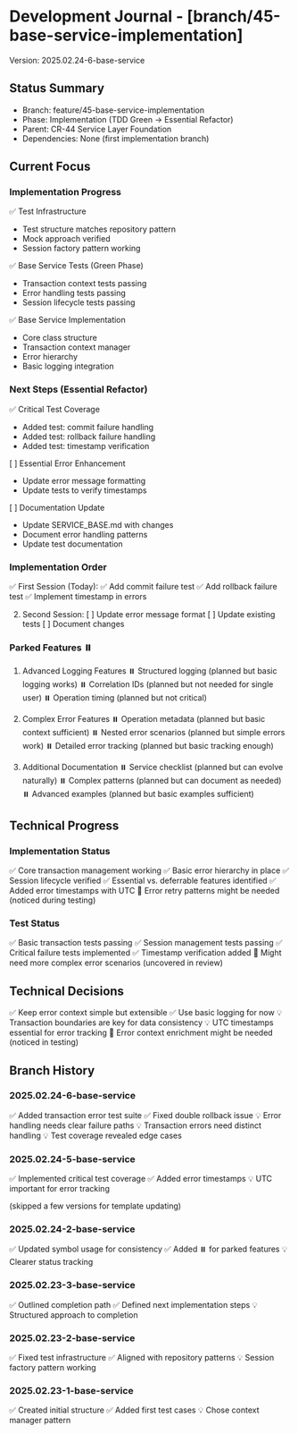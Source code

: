 # Development Journal - [branch/45-base-service-implementation]
Version: 2025.02.24-6-base-service

## Status Summary
- Branch: feature/45-base-service-implementation
- Phase: Implementation (TDD Green → Essential Refactor)
- Parent: CR-44 Service Layer Foundation
- Dependencies: None (first implementation branch)

## Current Focus
### Implementation Progress
✅ Test Infrastructure
  - Test structure matches repository pattern
  - Mock approach verified
  - Session factory pattern working

✅ Base Service Tests (Green Phase)
  - Transaction context tests passing
  - Error handling tests passing
  - Session lifecycle tests passing

✅ Base Service Implementation
  - Core class structure
  - Transaction context manager
  - Error hierarchy
  - Basic logging integration

### Next Steps (Essential Refactor)
✅ Critical Test Coverage
   - Added test: commit failure handling
   - Added test: rollback failure handling
   - Added test: timestamp verification

[ ] Essential Error Enhancement
   - Update error message formatting
   - Update tests to verify timestamps

[ ] Documentation Update
   - Update SERVICE_BASE.md with changes
   - Document error handling patterns
   - Update test documentation

### Implementation Order
✅ First Session (Today):
   ✅ Add commit failure test
   ✅ Add rollback failure test
   ✅ Implement timestamp in errors

2. Second Session:
   [ ] Update error message format
   [ ] Update existing tests
   [ ] Document changes

### Parked Features ⏸️
1. Advanced Logging Features
   ⏸️ Structured logging (planned but basic logging works)
   ⏸️ Correlation IDs (planned but not needed for single user)
   ⏸️ Operation timing (planned but not critical)

2. Complex Error Features
   ⏸️ Operation metadata (planned but basic context sufficient)
   ⏸️ Nested error scenarios (planned but simple errors work)
   ⏸️ Detailed error tracking (planned but basic tracking enough)

3. Additional Documentation
   ⏸️ Service checklist (planned but can evolve naturally)
   ⏸️ Complex patterns (planned but can document as needed)
   ⏸️ Advanced examples (planned but basic examples sufficient)

## Technical Progress
### Implementation Status
✅ Core transaction management working
✅ Basic error hierarchy in place
✅ Session lifecycle verified
✅ Essential vs. deferrable features identified
✅ Added error timestamps with UTC
🔄 Error retry patterns might be needed (noticed during testing)

### Test Status
✅ Basic transaction tests passing
✅ Session management tests passing
✅ Critical failure tests implemented
✅ Timestamp verification added
🔄 Might need more complex error scenarios (uncovered in review)

## Technical Decisions
✅ Keep error context simple but extensible
✅ Use basic logging for now
💡 Transaction boundaries are key for data consistency
💡 UTC timestamps essential for error tracking
🔄 Error context enrichment might be needed (noticed in testing)

## Branch History
### 2025.02.24-6-base-service
✅ Added transaction error test suite
✅ Fixed double rollback issue
💡 Error handling needs clear failure paths
💡 Transaction errors need distinct handling
💡 Test coverage revealed edge cases

### 2025.02.24-5-base-service
✅ Implemented critical test coverage
✅ Added error timestamps
💡 UTC important for error tracking

(skipped a few versions for template updating)

### 2025.02.24-2-base-service
✅ Updated symbol usage for consistency
✅ Added ⏸️ for parked features
💡 Clearer status tracking

### 2025.02.23-3-base-service
✅ Outlined completion path
✅ Defined next implementation steps
💡 Structured approach to completion

### 2025.02.23-2-base-service
✅ Fixed test infrastructure
✅ Aligned with repository patterns
💡 Session factory pattern working

### 2025.02.23-1-base-service
✅ Created initial structure
✅ Added first test cases
💡 Chose context manager pattern
